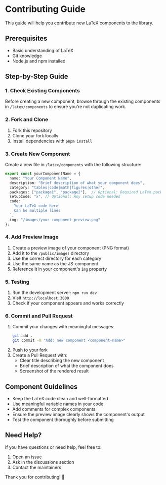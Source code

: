 # Contributing Guide

This guide will help you contribute new LaTeX components to the library.

## Prerequisites

- Basic understanding of LaTeX
- Git knowledge
- Node.js and npm installed

## Step-by-Step Guide

### 1. Check Existing Components

Before creating a new component, browse through the existing components in `/latex/components` to ensure you're not duplicating work.

### 2. Fork and Clone

1. Fork this repository
2. Clone your fork locally
3. Install dependencies with `pnpm install`

### 3. Create New Component

Create a new file in `/latex/components` with the following structure:

```typescript
export const yourComponentName = {
  name: "Your Component Name",
  description: "Brief description of what your component does",
  category: "tables|code|math|figures|other",
  packages: ["package1", "package2"],  // Optional: Required LaTeX packages
  setupCode: "x", // Optional: Any setup code needed
  code: `
    Your LaTeX code here
    Can be multiple lines
  `,
  img: "/images/your-component-preview.png"
};
```

### 4. Add Preview Image

1. Create a preview image of your component (PNG format)
2. Add it to the `/public/images` directory
3. Use the correct directory for each category
4. Use the same name as the JS-component
5. Reference it in your component's `img` property

### 5. Testing

1. Run the development server: `npm run dev`
2. Visit `http://localhost:3000`
3. Check if your component appears and works correctly

### 6. Commit and Pull Request

1. Commit your changes with meaningful messages:
   ```bash
   git add .
   git commit -m "Add: new component <component-name>"
   ```
2. Push to your fork
3. Create a Pull Request with:
   - Clear title describing the new component
   - Brief description of what the component does
   - Screenshot of the rendered result

## Component Guidelines

- Keep the LaTeX code clean and well-formatted
- Use meaningful variable names in your code
- Add comments for complex components
- Ensure the preview image clearly shows the component's output
- Test the component thoroughly before submitting

## Need Help?

If you have questions or need help, feel free to:
1. Open an issue
2. Ask in the discussions section
3. Contact the maintainers

Thank you for contributing! 🎉
